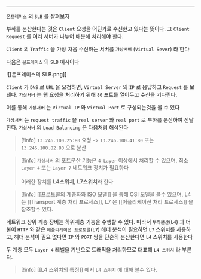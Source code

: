 
---

`온프레미스` 의 `SLB` 를 살펴보자 

부하를 분산한다는 것은 `Client` 요청을 어딘가로 수신한고 있다는 뜻이다.
그 `Client Request` 를 여러 서버가 나누어 배분해 처리해야 한다.

`Client` 의 `Traffic` 을 가장 처음 수신하는 서버를 `가상서버` (`Virtual Sever`) 라 한다

다음은 `온프레미스` 의 `SLB` 예시이다

![[온프레미스의 SLB.png]]

`Client` 가 `DNS` 로 `URL` 을 요청하면, `Virtual Server` 의 `IP` 로 응답하고 `Request` 를 보낸다.
`가상서버` 는 웹 요청을 처리하기 위해 `80` 포트를 열어두고 수신을 기다린다.

이를 통해 `가상서버` 는 `Virtual IP` 와 `Virtual Port` 로 구성되는것을 볼 수 있다

`가상서버` 는 `request traffic` 을 `real server` 와 `real port` 로 부하를 분산하여 전달한다.
`가상서버` 의 `Load Balancing` 은 다음처럼 해석된다

>[!info] `13.246.100.25:80` 요청 -> `13.246.100.41:80` 또는 `13.246.100.82.80` 으로 분산

>[!info] `가상서버` 의 포트분산 기능은 `4 Layer` 이상에서 처리할 수 있으며, 최소 `Layer 4` 또는 `Layer 7` 네트워크 장치가 필요하다<br><br>이러한 장치를 **L4스위치**, **L7스위치**라 한다

>[!info] [[프로토콜의 계층화와 ISO 모델]] 을 통해 OSI 모델을 볼수 있으며, L4 는 [[Transport 계층 처리 프로세스]], L7 은 [[어플리케이션 처리 프로세스]] 을 참조할수 있다.

네트워크 상위 계층 장비는 하위계층 기능을 수행할 수 있다.
따라서 `부하분산`(`L4`) 과 더불어 `HTTP` 와 같은 `애플리케이션 프로토콜`(`L7`) 헤더 분석이 필요하면 `L7` 스위치를 사용하고, 헤더 분석이 필요 없다면 `IP` 와 `PORT` 쌍을 단순히 분산한다면 `L4` 스위치를 사용한다

두 계층 모두 `Layer 4` 레벨을 기반으로 트래픽을 처리하므로 대표해 `L4 스위치` 라 부른다.  

>[!info] [[L4 스위치의 특징]] 에서 `L4 스위치` 에 대해 볼수 있다.

